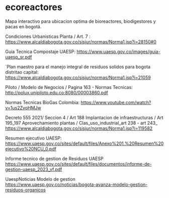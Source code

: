 # ecoreactores
Mapa interactivo para ubicacion optima de bioreactores, biodigestores y pacas en bogotá.

Condiciones Urbanisticas Planta / Art. 7 :
https://www.alcaldiabogota.gov.co/sisjur/normas/Norma1.jsp?i=28150#0

Guia Tecnica Compostaje UAESP:
https://www.uaesp.gov.co/images/guia-uaesp_sr.pdf

`Plan maestro para el manejo integral de residuos solidos para bogota distritao capital:
https://www.alcaldiabogota.gov.co/sisjur/normas/Norma1.jsp?i=21059


Piloto / Modelo de Negocios / Pagina 163 - Normas Tecnicas: 
http://polux.unipiloto.edu.co:8080/00003860.pdf

Normas Tecnicas BioGas Colombia:
https://www.youtube.com/watch?v=1us2ZvoHMJw

Decreto 555 2021/ Seccion 4 / Art 188 Implantacion de infraestructuras / Art 195_197 Aprovechamiento plantas / Clas_uso_industrial_art 238 - art 243_ 
https://www.alcaldiabogota.gov.co/sisjur/normas/Norma1.jsp?i=119582

Resumen ejecutivo UAESP:
https://www.uaesp.gov.co/sites/default/files/Anexo%201.%20Resumen%20ejecutivo%20NCU_0.pdf

Informe tecnico de gestion de Residuos UAESP 
https://www.uaesp.gov.co/sites/default/files/documentos/informe-de-gestion-uaesp_2023_vf.pdf

UaespNoticias Modelo de gestion
https://www.uaesp.gov.co/noticias/bogota-avanza-modelo-gestion-residuos-organicos
